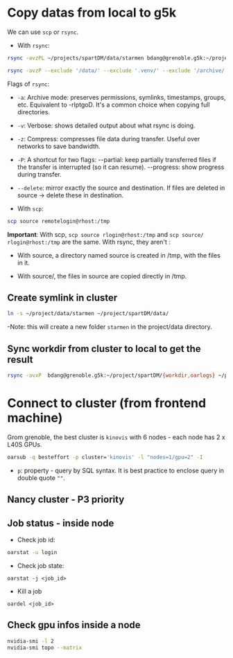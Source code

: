 # Copy datas from local to g5k

We can use `scp` or `rsync`. 

- With `rsync`: 

```bash
rsync -avzPL ~/projects/spartDM/data/starmen bdang@grenoble.g5k:~/project/data

rsync -avzP --exclude '/data/' --exclude '.venv/' --exclude '/archive/' ~/projects/spartDM/ bdang@grenoble.g5k:~/project/spartDM

```

Flags of `rsync`: 

- `-a`: Archive mode: preserves permissions, symlinks, timestamps, groups, etc. Equivalent to -rlptgoD. It's a common choice when copying full directories.

- `-v`: Verbose: shows detailed output about what rsync is doing.

- `-z`:	Compress: compresses file data during transfer. Useful over networks to save bandwidth.

- `-P`:	A shortcut for two flags:
	    --partial: keep partially transferred files if the transfer is interrupted (so it can resume).
	    --progress: show progress during transfer.

- `--delete`: mirror exactly the source and destination. If files are deleted in source -> delete these in destination. 

- With `scp`: 

```bash
scp source remotelogin@rhost:/tmp
```

**Important**: With scp, `scp source rlogin@rhost:/tmp` and `scp source/ rlogin@rhost:/tmp` are the same. With rsync, they aren't :

- With source, a directory named source is created in /tmp, with the files in it.

- With source/, the files in source are copied directly in /tmp.


## Create symlink in cluster

```bash
ln -s ~/project/data/starmen ~/project/spartDM/data/
```

-Note: this will create a new folder `starmen` in the project/data directory. 


## Sync workdir from cluster to local to get the result

```bash
rsync -avxP  bdang@grenoble.g5k:~/project/spartDM/{workdir,oarlogs} ~/projects/spartDM/
```


# Connect to cluster (from frontend machine)

Grom grenoble, the best cluster is `kinovis` with 6 nodes - each node has 2 x L40S GPUs. 

```bash
oarsub -q besteffort -p cluster='kinovis' -l "nodes=1/gpu=2" -I
```

- `p`: property - query by SQL syntax. It is best practice to enclose query in double quote `""`.

## Nancy cluster - P3 priority



## Job status - inside node

- Check job id: 

```bash
oarstat -u login
```

- Check job state: 
```
oarstat -j <job_id>
```

- Kill a job
```
oardel <job_id> 
```

## Check gpu infos inside a node

```bash
nvidia-smi -l 2
nvidia-smi topo --matrix

```